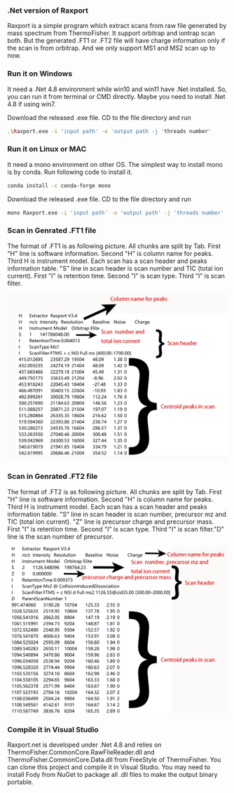 ### .Net version of Raxport

Raxport is a simple program which extract scans from raw file generated by mass spectrum from ThermoFisher. It support orbitrap and iontrap scan both. But the generated .FT1 or .FT2 file will have charge information only if the scan is from orbitrap. And we only support MS1 and MS2 scan up to now.

### Run it on Windows

It need a .Net 4.8 environment while win10 and win11 have .Net installed. So, you can run it from terminal or CMD directly. Maybe you need to install .Net 4.8 if using win7.

Download the released .exe file. CD to the file directory and run

```bash
.\Raxport.exe -i 'input path' -o 'output path -j 'threads number'
```

### Run it on Linux or MAC

It need a mono environment on other OS. The simplest way to install mono is by conda. Run following code to install it.

```bash
conda install -c conda-forge mono
```

Download the released .exe file. CD to the file directory and run

```bash
mono Raxport.exe -i 'input path' -o 'output path' -j 'threads number'
```

### Scan in Genrated .FT1 file 

The format of .FT1 is as following picture. All chunks are split by Tab. First "H" line is software information. Second "H" is column name for peaks. Third H is instrument model. Each scan has a scan header and peaks information table. "S" line in scan header is scan number and TIC (total ion current). First "I" is retention time. Second "I" is scan type. Third "I" is scan filter.

![.FT1 Scan Demo](./FT1ScanDemo.png)

### Scan in Genrated .FT2 file

The format of .FT2 is as following picture. All chunks are split by Tab. First "H" line is software information. Second "H" is column name for peaks. Third H is instrument model. Each scan has a scan header and peaks information table. "S" line in scan header is scan number, precursor mz and TIC (total ion current). "Z" line is precursor charge and precursor mass. First "I" is retention time. Second "I" is scan type. Third "I" is scan filter."D" line is the scan number of precursor.

![.FT2 Scan Demo](./FT2ScanDemo.png)

### Compile it in Visual Studio

Raxport.net is developed under .Net 4.8 and relies on ThermoFisher.CommonCore.RawFileReader.dll and ThermoFisher.CommonCore.Data.dll from FreeStyle of ThermoFisher. You can clone this project and compile it in Visual Studio. You may need to install Fody from NuGet to package all .dll files to make the output binary portable.